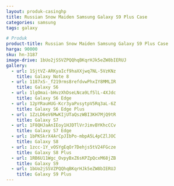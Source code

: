 ```yaml
---
layout: produk-casinghp
title: Russian Snow Maiden Samsung Galaxy S9 Plus Case
categories: samsung
tags: galaxy

# Produk
product-title: Russian Snow Maiden Samsung Galaxy S9 Plus Case
harga: 90000
sku: hn-3187
image-drive: 1bUo2jSSVZPQQhqBKqrHJk5eZW8bIERUJ
gallery:
  - url: 1SjtVZ-ARKyaIcf9haXXjwq7NL-5VzKNz
    title: Galaxy Note 8
  - url: 1187xS-_f219rms8refdvwPhxIY8MMLIR
    title: Galaxy S6
  - url: 1lgOmai-bHvzXhDseLNca9Lf5lL-4XJdc
    title: Galaxy S6 Edge
  - url: 12pYRauHUG-Kcr3yaPxsytpV5Rq3aL-6Z
    title: Galaxy S6 Edge Plus
  - url: 1ZzLD6eV6MwKIjUTaQszWBI3KH7MjQ9tR
    title: Galaxy S7
  - url: 1F8QHJaAnIEoy1HJDTlVrJimvBYKhcCCv
    title: Galaxy S7 Edge
  - url: 1bPKSkrX4ArCpJIbPo-mbpA5L4pCZlJOC
    title: Galaxy S8
  - url: 1zcc-1Y_vOSYgEqOr7Dehjs5tV24FGcze
    title: Galaxy S8 Plus
  - url: 1RB6U11Wgc_OvpyBxZ6sKPZpQcxM68jZB
    title: Galaxy S9
  - url: 1bUo2jSSVZPQQhqBKqrHJk5eZW8bIERUJ
    title: Galaxy S9 Plus
---
```


